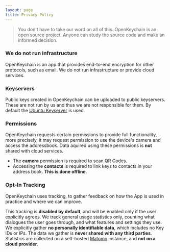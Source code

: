 ```yaml
---
layout: page
title: Privacy Policy
---
```


> You don't have to take our word on all of this. OpenKeychain is an open source project. Anyone can study the source code and make an informed decision.

### We do not run infrastructure

OpenKeychain is an app that provides end-to-end encryption for other protocols, such as email.
We do not run infrastructure or provide cloud services.

### Keyservers

Public keys created in OpenKeychain can be uploaded to public keyservers.
These are not run by us and thus we are not responsible for them.
By default the [Ubuntu Keyserver](https://keyserver.ubuntu.com/) is used.

### Permissions

OpenKeychain requests certain permissions to provide full functionality, more precisely, it may request permission to use the device's camera and access the addressbook.
Data aquired using these permissions is **not** shared with cloud services.

  * The **camera** permission is required to scan QR Codes.
  * Accessing the **contacts** is required to link keys to contacts in your address book. **This is done offline.**

### Opt-In Tracking

OpenKeychain uses tracking, to gather feedback on how the App is used in practice and where we can improve.

This tracking is **disabled by default**, and will be enabled only if the user explicitly agrees.
We track general usage statistics only, counting what dialogues the user goes through, and what features and settings they use.
We explicitly gather **no personally identifiable data**, which includes no Key IDs or IPs.
The data we gather is **never shared with any third parties**.
Statistics are collected on a self-hosted [Matomo](https://matomo.org/) instance, and **not on a cloud provider**.
